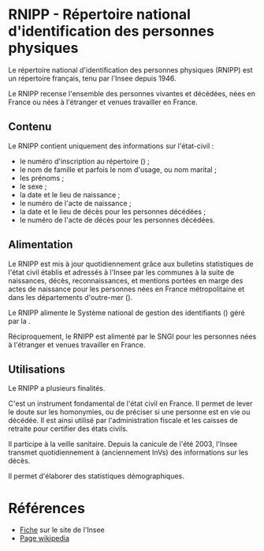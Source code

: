 # RNIPP - Répertoire national d'identification des personnes physiques
<!-- SPDX-License-Identifier: MPL-2.0 -->

Le répertoire national d'identification des personnes physiques (RNIPP) est un répertoire français, tenu par l'Insee depuis 1946. 

Le RNIPP recense l'ensemble des personnes vivantes et décédées, nées en France ou nées à l'étranger et venues travailler en France. 

## Contenu

Le RNIPP contient uniquement des informations sur l'état-civil : 
- le numéro d'inscription au répertoire (<link-previewer href="NIR.html" text="NIR" preview-title="NIR - Numéro de sécurité sociale" preview-text="Le numéro d'inscription au répertoire (NIR) est le numéro d'inscription au répertoire national d'identification des personnes physiquesRNIPP." />) ;
- le nom de famille et parfois le nom d'usage, ou nom marital ;
- les prénoms ;
- le sexe ;
- la date et le lieu de naissance ;
- le numéro de l'acte de naissance ;
- la date et le lieu de décès pour les personnes décédées ;
- le numéro de l'acte de décès pour les personnes décédées.

## Alimentation

Le RNIPP est mis à jour quotidiennement grâce aux bulletins statistiques de l'état civil établis et adressés à l'Insee par les communes à la suite de naissances, décès, reconnaissances, et mentions portées en marge des actes de naissance pour les personnes nées en France métropolitaine et dans les départements d'outre-mer (<link-previewer href="Dom.html" text="Dom" preview-title="Dom - Départements d'outre-mer" preview-text="Les départements d'outre-mer (Dom) sont des collectivités territoriales, intégrées à la République française au même titre que les départements ou régions de la France métropolitaine. " />).

Le RNIPP alimente le Système national de gestion des identifiants (<link-previewer href="SNGI.html" text="SNGI" preview-title="SNGI - Système national de gestion des identifiants" preview-text="Le Système national de gestion des identifiants (SNGI) répertorie l'état civil et le NIR des personnes relevant d’un régime de sécurité sociale. " />) géré par la <link-previewer href="Cnav.html" text="CNAV" preview-title="Cnav - Caisse nationale d'assurance vieillesse" preview-text="La Caisse nationale d'assurance vieillesse (Cnav) gère la retraite des salariés, hors secteur agricole et hors fonction publique." />.

Réciproquement, le RNIPP est alimenté par le SNGI pour les personnes nées à l'étranger et venues travailler en France.  

## Utilisations

Le RNIPP a plusieurs finalités.

C'est un instrument fondamental de l'état civil en France. 
Il permet de lever le doute sur les homonymies, ou de préciser si une personne est en vie ou décédée.
Il est ainsi utilisé par l'administration fiscale et les caisses de retraite pour certifier des états civils.

Il participe à la veille sanitaire. 
Depuis la canicule de l'été 2003, l'Insee transmet quotidiennement à <link-previewer href="SpF.html" text="Santé publique France" preview-title="SpF - Santé publique France" preview-text="Santé publique France (SpF), de son nom officiel Agence nationale de santé publique (ANSP) est un établissement public administratif sous tutelle du ministère chargé de la Santé." /> (anciennement InVs) des informations sur les décès.

Il permet d'élaborer des statistiques démographiques.

# Références

- [Fiche](https://www.insee.fr/fr/metadonnees/definition/c1602) sur le site de l'Insee
- [Page wikipedia](https://fr.wikipedia.org/wiki/R%C3%A9pertoire_national_d%27identification_des_personnes_physiques)
